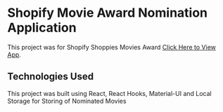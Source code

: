 # Shopify Movie Award Nomination Application

This project was for Shopify Shoppies Movies Award [Click Here to View App](https://the-shoppies-ken.netlify.app/).

## Technologies Used

This project was built using React, React Hooks, Material-UI and Local Storage for Storing of Nominated Movies
